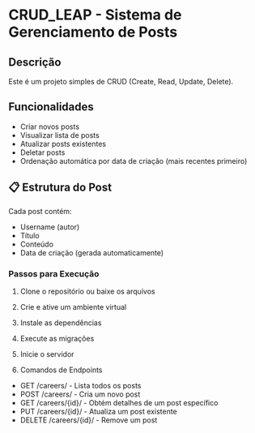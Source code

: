 # CRUD_LEAP - Sistema de Gerenciamento de Posts
## Descrição
Este é um projeto simples de CRUD (Create, Read, Update, Delete).

## Funcionalidades
- Criar novos posts
- Visualizar lista de posts
- Atualizar posts existentes
- Deletar posts
- Ordenação automática por data de criação (mais recentes primeiro)

## 📋 Estrutura do Post
Cada post contém:

- Username (autor)
- Título
- Conteúdo
- Data de criação (gerada automaticamente)

### Passos para Execução
1. Clone o repositório ou baixe os arquivos
2. Crie e ative um ambiente virtual
3. Instale as dependências
4. Execute as migrações
5. Inicie o servidor

6. Comandos de Endpoints
- GET /careers/ - Lista todos os posts
- POST /careers/ - Cria um novo post
- GET /careers/{id}/ - Obtém detalhes de um post específico
- PUT /careers/{id}/ - Atualiza um post existente
- DELETE /careers/{id}/ - Remove um post
